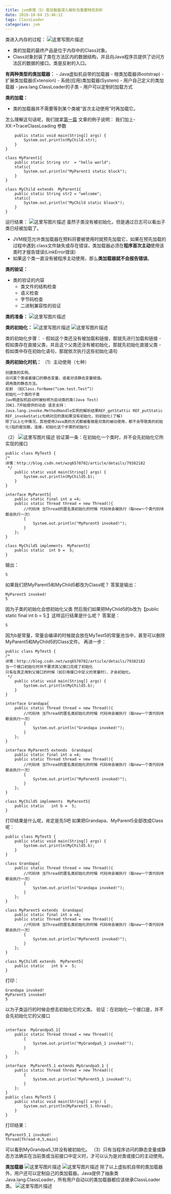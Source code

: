 ```yaml
---
title: jvm原理（5）类加载器深入解析及重要特性剖析
date: 2018-10-04 15:46:12
tags: ClassLoader
categories: jvm
---
```


类进入内存的过程：
![这里写图片描述](20180227213145481.png)

 - 类的加载的最终产品是位于内存中的Class对象。
 - Class对象封装了类在方法区内的数据结构，并且向Java程序员提供了访问方法区的数据的接口。类是反射的入口。

 **有两种类型的类加载器：**
	 - Java虚拟机自带的加载器
	     - 根类加载器(Bootstrap)
         - 扩展类加载器(Extension)
         - 系统(应用)类加载器(System)
      - 用户自己定义的类加载器
	      - java.lang.ClassLoader的子类
	      - 用户可以定制的加载方式

 **类的加载：**
 - 类的加载器并不需要等到某个类被“首次主动使用”时再加载它。

 怎么理解这句话呢，我们就拿[第一篇](http://blog.csdn.net/wzq6578702/article/details/79369460) 文章的例子说明：
 我们加上-XX:+TraceClassLoading 参数
```
    public static void main(String[] args) {
        System.out.println(MyChild.str);
    }
}

class MyParent1{
    public static String str  = "hello world";
    static{
        System.out.println("MyParent1 static block");
    }
}

class MyChild extends  MyParent1{
    public static String str2 = "welcome";
    static{
        System.out.println("MyChild static bloack");
    }
}
```
运行结果：
![这里写图片描述](20180227215337821.png)
虽然子类没有被初始化，但是通过日志可以看出子类已经被加载了。

 - JVM规范允许类加载器在预料将要被使用时就预先加载它，如果在预先加载的过程中遇到.class文件缺失或存在错误，类加载器必须在**程序首次主动**使用该类时才报告错误(LinkError错误)
 - 如果这个类一直没有被程序主动使用，那么**类加载器就不会报告错误**。

**类的验证：**
- 类的验证的内容
	- 类文件的结构检查
	- 语义检查
	- 字节码检查
	- 二进制兼容性的验证

 **类的准备：**
 ![这里写图片描述](20180227220530519.png)

**类的初始化：**
![这里写图片描述](20180227220751602.png)
![这里写图片描述](20180227220841355.png)

类的初始化步骤：
	- 假如这个类还没有被加载和链接，那就先进行加载和链接
	- 假如类存在直接父类，并且这个父类还没有被初始化，那就先初始化直接父类
	- 假如类中存在初始化语句，那就依次执行这些初始化语句

**类的初始化时机：**
（1）主动使用（七种）

    创建类的实例。
    访问某个类或者接口的静态变量，或者对该静态变量赋值。
    调用类的静态方法。
    反射 （如Class.forName(“com.test.Test”)）
    初始化一个类的子类
    Jav啊虚拟机启动时被标明为启动类的类(Java Test)
    JDK1.7开始提供的动态 语言支持：
    Java.lang.invoke.MethodHandle实例的解析结果REF_getStattic REF_putStatic REF_invokeStatic句柄对应的类如果没有初始化，则初始化(了解)
    除了以上七中情况，其他使用Java类的方式都被看做是对类的被动使用，都不会导致类的初始化(指的是加载，连接，初始化这个步骤的初始化)
（2）
![这里写图片描述](20180227222003415.png)
验证第一条：在初始化一个类时，并不会先初始化它所实现的接口
```
public class MyTest5 {
/*
详情：http://blog.csdn.net/wzq6578702/article/details/79382182
 */
    public static void main(String[] args) {
        System.out.println(MyChild5.b);
    }
}

interface MyParent5{
    public static final int a =4;
    public static Thread thread = new Thread(){
        //代码块 当Thread的匿名类初始化的时候 代码块会被执行（每new一个类代码块都会执行一次）
        {
            System.out.println("MyParent5 invoked!");
        }
    };
}

class MyChild5 implements  MyParent5{
    public static  int b =  5;
}
```
输出：

```
5
```
如果我们把MyParent5和MyChild5都改为Class呢？
答案是输出：
```
MyParent5 invoked!
5
```
因为子类的初始化会想初始化父类
然后我们如果把MyChild5的b改为【public static final  int b =  5;】这样运行结果是什么呢？
答案是：
```
5
```
因为b是常量，常量会编译的时候就会放在MyTest5的常量池当中，甚至可以删除MyParent5和MyChild5的Class文件。
再进一步：

```
public class MyTest5 {
/*
详情：http://blog.csdn.net/wzq6578702/article/details/79382182
当一个接口初始化时并不要求其父接口完成了初始化
只有在真正用到父接口的时候（如引用接口中定义的常量时），才会初始化。
 */
    public static void main(String[] args) {
        System.out.println(MyChild5.b);
    }
}

interface Grandapa{
    public static Thread thread = new Thread(){
        //代码块 当Thread的匿名类初始化的时候 代码块会被执行（每new一个类代码块都会执行一次）
        {
            System.out.println("Grandapa invoked!");
        }
    };
}

interface MyParent5 extends  Grandapa{
    public static final int a =4;
    public static Thread thread = new Thread(){
        //代码块 当Thread的匿名类初始化的时候 代码块会被执行（每new一个类代码块都会执行一次）
        {
            System.out.println("MyParent5 invoked!");
        }
    };
}

class MyChild5 implements  MyParent5{
    public static   int b =  5;
}

```
打印结果是什么呢，肯定是先5吧
如果把Grandapa、MyParent5全部改成Class呢：

```
public class MyTest5 {
    public static void main(String[] args) {
        System.out.println(MyChild5.b);
    }
}

class Grandapa{
    public static Thread thread = new Thread(){
        //代码块 当Thread的匿名类初始化的时候 代码块会被执行（每new一个类代码块都会执行一次）
        {
            System.out.println("Grandapa invoked!");
        }
    };
}

class MyParent5 extends  Grandapa{
    public static final int a =4;
    public static Thread thread = new Thread(){
        //代码块 当Thread的匿名类初始化的时候 代码块会被执行（每new一个类代码块都会执行一次）
        {
            System.out.println("MyParent5 invoked!");
        }
    };
}

class MyChild5 extends  MyParent5{
    public static   int b =  5;
}

```
打印：

```
Grandapa invoked!
MyParent5 invoked!
5
```
以为子类运行的时候会想去初始化它的父类。
验证：在初始化一个接口是，并不会先初始化它的父接口

```

interface  MyGrandpa5_1{
    public static Thread thread = new Thread(){
        {
            System.out.println("MyGrandpa5_1 invoked!");
        }
    };
}

interface  MyParent5_1 extends MyGrandpa5_1 {
    public static Thread thread = new Thread(){
        {
            System.out.println("MyParent5_1 invoked!");
        }
    };
}
public class MyTest5 {
    public static void main(String[] args) {
        System.out.println(MyParent5_1.thread);
    }
}
```
打印结果：
```
MyParent5_1 invoked!
Thread[Thread-0,5,main]
```
可以看到MyGrandpa5_1并没有被初始化。
（3）只有当程序访问的静态变量或静态方法确实在当前类或当前接口中定义时，才可以认为是对类或接口的主动使用。

**类加载器**
![这里写图片描述](20180227222516574.png)
![这里写图片描述](20180227222758348.png)
除了以上虚拟机自带的类加载器外，用户还可以定制自己的类加载器。Java提供了抽象类Java.lang.ClassLoader，所有用户自动以的类加载器都应该继承ClassLoader类。
![这里写图片描述](20180227223057487.png)
